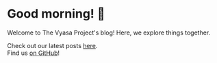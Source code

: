 # Good morning! 🌅

Welcome to The Vyasa Project's blog! Here, we explore things together.

Check out our latest posts [here](http://blog.vyasa.tv/posts/). <br/>
Find us [on GitHub](https://github.com/ve1ld/vyasa)!

